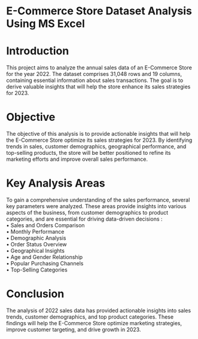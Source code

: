 # E-Commerce Store Dataset Analysis Using MS Excel

# Introduction
This project aims to analyze the annual sales data of an E-Commerce Store for the year 2022. The dataset comprises 31,048 rows and 19 columns, containing essential information about sales transactions. The goal is to derive valuable insights that will help the store enhance its sales strategies for 2023.

# Objective
The objective of this analysis is to provide actionable insights that will help the E-Commerce Store optimize its sales strategies for 2023. By identifying trends in sales, customer demographics, geographical performance, and top-selling products, the store will be better positioned to refine its marketing efforts and improve overall sales performance.

# Key Analysis Areas
To gain a comprehensive understanding of the sales performance, several key parameters were analyzed. These areas provide insights into various aspects of the business, from customer demographics to product categories, and are essential for driving data-driven decisions :</br>
• Sales and Orders Comparison</br>
• Monthly Performance</br>
• Demographic Analysis</br>
• Order Status Overview</br>
• Geographical Insights</br>
• Age and Gender Relationship</br>
• Popular Purchasing Channels</br>
• Top-Selling Categories</br>

# Conclusion
The analysis of 2022 sales data has provided actionable insights into sales trends, customer demographics, and top product categories. These findings will help the E-Commerce Store optimize marketing strategies, improve customer targeting, and drive growth in 2023.

